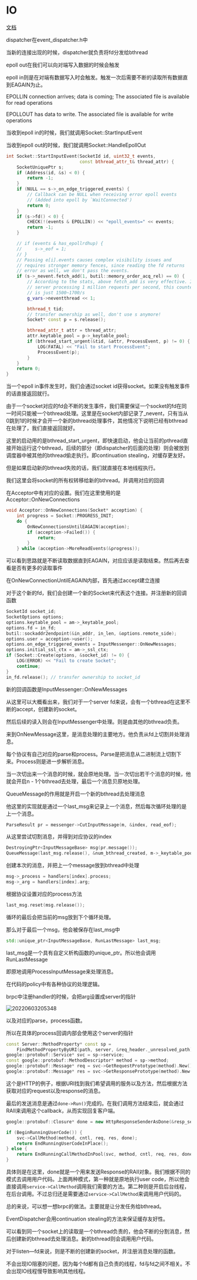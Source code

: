 # IO

[文档](https://github.com/apache/incubator-brpc/blob/master/docs/cn/io.md)

dispatcher在event_dispatcher.h中

当新的连接出现的时候，dispatcher就负责将fd分发给bthread

epoll out在我们可以向对端写入数据的时候会触发

epoll in则是在对端有数据写入时会触发。触发一次后需要不断的读取所有数据直到EAGAIN为止。

EPOLLIN connection arrives; data is coming; The associated file is available for read operations

EPOLLOUT has data to write. The associated file is available for write operations

当收到epoll in的时候，我们就调用Socket::StartInputEvent

当收到epoll out的时候，我们就调用Socket::HandleEpollOut

```cpp
int Socket::StartInputEvent(SocketId id, uint32_t events,
                            const bthread_attr_t& thread_attr) {
    SocketUniquePtr s;
    if (Address(id, &s) < 0) {
        return -1;
    }
    if (NULL == s->_on_edge_triggered_events) {
        // Callback can be NULL when receiving error epoll events
        // (Added into epoll by `WaitConnected')
        return 0;
    }
    if (s->fd() < 0) {
        CHECK(!(events & EPOLLIN)) << "epoll_events=" << events;
        return -1;
    }

    // if (events & has_epollrdhup) {
    //     s->_eof = 1;
    // }
    // Passing e[i].events causes complex visibility issues and
    // requires stronger memory fences, since reading the fd returns
    // error as well, we don't pass the events.
    if (s->_nevent.fetch_add(1, butil::memory_order_acq_rel) == 0) {
        // According to the stats, above fetch_add is very effective. In a
        // server processing 1 million requests per second, this counter
        // is just 1500~1700/s
        g_vars->neventthread << 1;

        bthread_t tid;
        // transfer ownership as well, don't use s anymore!
        Socket* const p = s.release();

        bthread_attr_t attr = thread_attr;
        attr.keytable_pool = p->_keytable_pool;
        if (bthread_start_urgent(&tid, &attr, ProcessEvent, p) != 0) {
            LOG(FATAL) << "Fail to start ProcessEvent";
            ProcessEvent(p);
        }
    }
    return 0;
}
```

当一个epoll in事件发生时，我们会通过socket id获得socket。如果没有触发事件的话直接返回就行。

由于一个socket对应的fd会不断的发生事件，我们需要保证一个socket的fd在同一时间只能被一个bthread处理。这里是在socket内部记录了_nevent，只有当从0跳到1的时候才会开一个新的bthread处理事件，其他情况下说明已经有bthread在处理了，我们直接返回就好。

这里的启动用的是bthread_start_urgent，即快速启动，他会让当前的pthread直接开始运行这个bthread，后续的部分（即dispatcher的后面的处理）则会被放到调度器中被其他的bthread偷走执行。即continuation stealing，对缓存更友好。

但是如果启动新的bthread失败的话，我们就直接在本地线程执行。

我们这里会将socket的所有权转移给新的bthread。并调用对应的回调

在Acceptor中有对应的设置。我们在这里使用的是Acceptor::OnNewConnections

```cpp
void Acceptor::OnNewConnections(Socket* acception) {
    int progress = Socket::PROGRESS_INIT;
    do {
        OnNewConnectionsUntilEAGAIN(acception);
        if (acception->Failed()) {
            return;
        }
    } while (acception->MoreReadEvents(&progress));
```

可以看到思路就是不断读取数据直到EAGAIN，对应应该是读取结束。然后再去查看是否有更多的读取事件

在OnNewConnectionUntilEAGAIN内部，首先通过accept建立连接

对于这个新的fd，我们会创建一个新的Socket来代表这个连接。并注册新的回调函数

```cpp
SocketId socket_id;
SocketOptions options;
options.keytable_pool = am->_keytable_pool;
options.fd = in_fd;
butil::sockaddr2endpoint(&in_addr, in_len, &options.remote_side);
options.user = acception->user();
options.on_edge_triggered_events = InputMessenger::OnNewMessages;
options.initial_ssl_ctx = am->_ssl_ctx;
if (Socket::Create(options, &socket_id) != 0) {
    LOG(ERROR) << "Fail to create Socket";
    continue;
}
in_fd.release(); // transfer ownership to socket_id
```

新的回调函数是InputMessenger::OnNewMessages

从这里可以大概看出来，我们对于一个server fd来说，会有一个bthread在这里不断的accept，创建新的socket。

然后后续的读入则会在InputMessenger中处理。则是由其他的bthread负责。

来到OnNewMessage这里，是消息处理的主要地方。他负责从fd上切割并处理消息。

每个协议有自己对应的parse和process。Parse是把消息从二进制流上切割下来。Process则是进一步解析消息。

当一次切出来一个消息的时候，就会原地处理。当一次切出若干个消息的时候，他就会开启n - 1个bthread去处理，最后一个消息贝原地处理。

QueueMessage的作用就是开启一个新的bthread去处理消息

他这里的实现就是通过一个last_msg来记录上一个消息，然后每次循环处理的是上一个消息。

```cpp
ParseResult pr = messenger->CutInputMessage(m, &index, read_eof);
```

从这里尝试切割消息，并得到对应协议的index

```cpp
DestroyingPtr<InputMessageBase> msg(pr.message());
QueueMessage(last_msg.release(), &num_bthread_created, m->_keytable_pool);
```

创建本次的消息，并把上一个message放到bthread中处理

```cpp
msg->_process = handlers[index].process;
msg->_arg = handlers[index].arg;
```

根据协议设置对应的process方法

```cpp
last_msg.reset(msg.release());
```

循环的最后会把当前的msg放到下个循环处理。

那么对于最后一个msg，他会被保存在last_msg中

```cpp
std::unique_ptr<InputMessageBase, RunLastMessage> last_msg;
```

last_msg是一个具有自定义析构函数的unique_ptr。所以他会调用RunLastMessage

即原地调用ProcessInputMessage来处理消息。

在代码的policy中有各种协议的处理逻辑。

brpc中注册handler的时候，会把arg设置成server的指针

![20220603205348](https://picsheep.oss-cn-beijing.aliyuncs.com/pic/20220603205348.png)

以及对应的parse，process函数。

所以在具体的process回调内部会使用这个server的指针

```cpp
const Server::MethodProperty* const sp =
    FindMethodPropertyByURI(path, server, &req_header._unresolved_path);
google::protobuf::Service* svc = sp->service;
const google::protobuf::MethodDescriptor* method = sp->method;
google::protobuf::Message* req = svc->GetRequestPrototype(method).New();
google::protobuf::Message* res = svc->GetResponsePrototype(method).New();
```

这个是HTTP的例子，根据URI找到我们希望调用的服务以及方法，然后根据方法获取对应的request以及response的消息。

最后的发送消息是通过`done->Run()`完成的。在我们调用方法结束后，就会通过RAII来调用这个callback，从而实现回复客户端。

```cpp
google::protobuf::Closure* done = new HttpResponseSenderAsDone(&resp_sender);

if (BeginRunningUserCode()) {
    svc->CallMethod(method, cntl, req, res, done);
    return EndRunningUserCodeInPlace();
} else {
    return EndRunningCallMethodInPool(svc, method, cntl, req, res, done);
}
```

具体则是在这里，done就是一个用来发送Response的RAII对象。我们根据不同的模式去调用用户代码。上面两种模式，第一种就是原地执行user code，所以他会直接调用`service->CallMethod`调用我们需要的方法。第二种则是开启后台线程，在后台调用。不过总归还是需要通过`service->CallMethod`来调用用户代码的。

总的来说，可以想一想brpc的做法。主要就是让分发任务给bthread。

EventDispatcher会用continuation stealing的方法来保证缓存友好性。

可以看到同一个socket上的读取是一个bthread负责的，他会不断的分割消息，然后创建新的bthread去处理消息。新的bthread则会调用用户代码。

对于listen—fd来说，则是不断的创建新的socket，并注册消息处理的函数。

不会出现IO阻塞的问题，因为每个fd都有自己负责的线程，fd与fd之间不相关。不会出现IO线程慢导致影响其他线程。